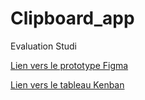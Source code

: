 # Clipboard_app
Evaluation Studi

[Lien vers le prototype Figma](https://www.figma.com/proto/IRL8qwlNIURU2HdTskQVGE/Untitled?page-id=0%3A1&type=design&node-id=1-32&viewport=-540%2C299%2C0.37&scaling=min-zoom&starting-point-node-id=1%3A32&show-proto-sidebar=1)

[Lien vers le tableau Kenban](https://trello.com/invite/b/kgGyBXv1/ATTI57079c34e22b1d45299555ccff43434aA08789C1/clipboard)



